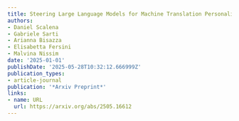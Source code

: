 ```yaml
---
title: Steering Large Language Models for Machine Translation Personalization
authors:
- Daniel Scalena
- Gabriele Sarti
- Arianna Bisazza
- Elisabetta Fersini
- Malvina Nissim
date: '2025-01-01'
publishDate: '2025-05-28T10:32:12.666999Z'
publication_types:
- article-journal
publication: '*Arxiv Preprint*'
links:
- name: URL
  url: https://arxiv.org/abs/2505.16612
---
```

